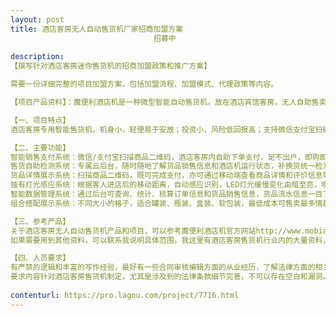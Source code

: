 ```yaml
---                
layout: post       
title: 酒店客房无人自动售货机厂家招商加盟方案
                                招募中
           
description: 
【撰写针对酒店客房迷你售货机的招商加盟政策和推广方案】

需要一份详细完整的项目加盟方案，包括加盟流程、加盟模式、代理政策等内容。

【项目产品资料】：魔便利酒店机是一种微型智能自动售货机，放在酒店宾馆客房，无人自助售卖成人用品、情趣用品。给酒店客人提供更优质的入住体验，提高了酒店入住率及回头率，免费为酒店客房安装售货机，"互赢"分成模式提高酒店效益。同时保护了住客购买产品的隐私，避免了客人到前台结账时所遇到的尴尬。

【一、项目特点】
酒店客房专用智能售货机，机身小，轻便易于安放；投资小，风险低回报高；支持微信支付宝扫码支付，轻松便捷；专属智能云后台管理系统，账务流水一目了然；无人人工、无需管理、无需房租，真正的一次性投资，终身获利。

【二、主要功能】
智能销售支付系统：微信/支付宝扫描商品二维码，酒店客房内自助下单支付，足不出户，即购即得即享。
售货自助检测系统：专属云后台，随时随地了解货品销售信息和酒店机运行状态，补换货统一检测管理。
货品详情展示系统：扫描商品二维码，既可完成支付，亦可通过移动端查看商品详情和评价信息等。
独有灯光感应系统：根据客人进店后的移动距离，自动感应识别，LED灯光缓慢变化由暗至亮，唤起注意。
智能数据管理系统：通过后台可查询、统计、核算订单信息和货品销售信息，货品流水信息一目了然。
组合搭配展示系统：不同大小的格子，适合罐装、瓶装、盒装、软包装，最低成本可售卖最多情趣商品。

【三、参考产品】
关于酒店客房无人自动售货机产品和项目，可以参考魔便利酒店机官方网站http://www.mobianli.com/ 内容比较全面，请酌情参考使用。
如果需要用到其他资料，可以联系我说明具体范围，我这里有酒店客房售货机行业内的大量资料，酒店自动售货机各个厂家、品牌的相关文档数据等。也有一些其他公司的招商加盟方案政策，但是都不太理想，我们公司酒店自动售货机项目投资比较大，有着长期的发展规划，需要一份更完善的方案。

【四、人员要求】
有严禁的逻辑和丰富的写作经验，最好有一些合同审核编辑方面的从业经历，了解法律方面的相关规定。
要求内容针对酒店客房售货机制定，尤其是涉及到的法律条款细节完善，不可以存在空白和漏洞。
     
contenturl: https://pro.lagou.com/project/7716.html      
---                 
```

